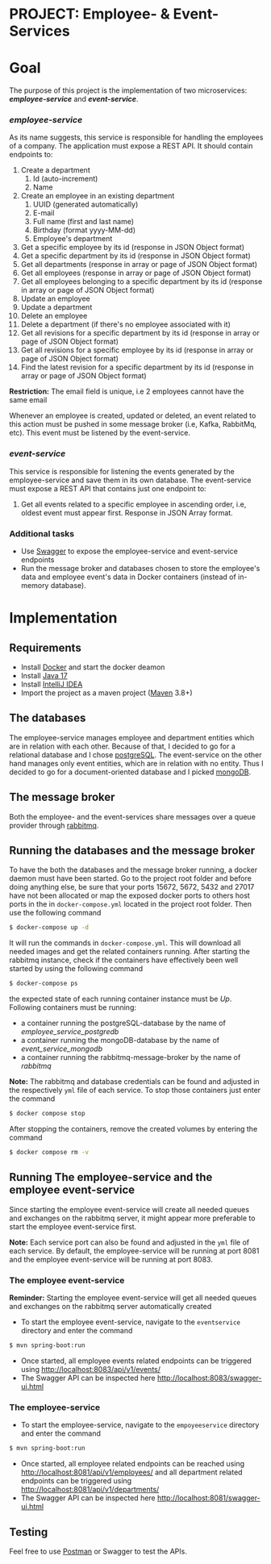 # PROJECT: Employee- & Event-Services

# Goal

The purpose of this project is the implementation of two microservices: ***employee-service*** and ***event-service***.

### *employee-service*

As its name suggests, this service is responsible for handling the employees of a company. The application must expose a
REST API. It should contain endpoints to:

1. Create a department
    1. Id (auto-increment)
    2. Name 
2. Create an employee in an existing department
    1. UUID (generated automatically)
    2. E-mail
    3. Full name (first and last name)
    4. Birthday (format yyyy-MM-dd)
    5. Employee's department 
3. Get a specific employee by its id (response in JSON Object format)
4. Get a specific department by its id (response in JSON Object format) 
5. Get all departments (response in array or page of JSON Object format)
6. Get all employees  (response in array or page of JSON Object format)
7. Get all employees belonging to a specific department by its id (response in array or page of JSON Object format)
8. Update an employee 
9. Update a department 
10. Delete an employee 
11. Delete a department (if there's no employee associated with it)
12. Get all revisions for a specific department by its id (response in array or page of JSON Object format)
13. Get all revisions for a specific employee by its id (response in array or page of JSON Object format)
14. Find the latest revision for a specific department by its id (response in array or page of JSON Object format)

**Restriction:** The email field is unique, i.e 2 employees cannot have the same email

Whenever an employee is created, updated or deleted, an event related to this action must be pushed in some message
broker (i.e, Kafka, RabbitMq, etc).
This event must be listened by the event-service.

### *event-service*

This service is responsible for listening the events generated by the employee-service and save them in its own
database.
The event-service must expose a REST API that contains just one endpoint to:

1. Get all events related to a specific employee in ascending order, i.e, oldest event must appear first. Response in
   JSON Array format.

### Additional tasks

* Use [Swagger](https://swagger.io) to expose the employee-service and event-service endpoints
* Run the message broker and databases chosen to store the employee's data and employee event's data
  in Docker containers (instead of in-memory database).

# Implementation

## Requirements

- Install [Docker](https://docs.docker.com/) and start the docker deamon
- Install [Java 17](https://adoptium.net/de/temurin/archive/?version=17)
- Install [IntelliJ IDEA](https://www.jetbrains.com/idea/)
- Import the project as a maven project ([Maven](https://maven.apache.org/) 3.8+)

## The databases

The employee-service manages employee and department entities which are in relation with each other. Because of that, I
decided to go for a relational database and I chose [postgreSQL](https://www.postgresql.org/).
The event-service on the other hand manages only event entities, which are in relation with no entity. Thus I decided to
go for a document-oriented database and I picked [mongoDB](https://www.mongodb.com/).

## The message broker

Both the employee- and the event-services share messages over a queue provider
through [rabbitmq](https://www.rabbitmq.com/).

## Running the databases and the message broker

To have the both the databases and the message broker running, a docker daemon must have been started.
Go to the project root folder and before doing anything else, be sure that your ports 15672, 5672, 5432 and 27017 have
not been allocated or map the exposed docker ports to others host ports in the in `docker-compose.yml`
located in the project root folder.
Then use the following command

```sh
$ docker-compose up -d
``` 

It will run the commands in `docker-compose.yml`. This will download all needed images and get the related containers
running.
After starting the rabbitmq instance, check if the containers have effectively been well started by using the following
command

```sh
$ docker-compose ps
```

the expected state of each running container instance must be *Up*. Following containers must be running:

- a container running the postgreSQL-database by the name of *employee_service_postgredb*
- a container running the mongoDB-database by the name of *event_service_mongodb*
- a container running the rabbitmq-message-broker by the name of *rabbitmq*



**Note:** The rabbitmq and database credentials can be found and adjusted in the respectively `yml` file of each service.
To stop those containers just enter the command
```sh
$ docker compose stop
```
After stopping the containers, remove the created volumes by entering the command
```sh
$ docker compose rm -v
```

## Running The employee-service and the employee event-service

Since starting the employee event-service will create all needed queues and exchanges on the rabbitmq server, it might
appear more preferable to start the employee event-service first.

**Note:** Each service port can also be found and adjusted in the `yml` file of each service.
By default, the employee-service will be running at port 8081 and the employee event-service will be running at port 8083.

### The employee event-service

**Reminder:** Starting the employee event-service will get all needed queues and exchanges on the rabbitmq server
automatically created

- To start the employee event-service, navigate to the `eventservice` directory and enter the command 
```sh
$ mvn spring-boot:run
```
- Once started, all employee events related endpoints can be triggered using <http://localhost:8083/api/v1/events/>
- The Swagger API can be inspected here <http://localhost:8083/swagger-ui.html>

### The employee-service

- To start the employee-service, navigate to the `empoyeeservice` directory and enter the command 
```sh
$ mvn spring-boot:run
```
- Once started, all employee related endpoints can be reached using <http://localhost:8081/api/v1/employees/> and all
  department related endpoints can be triggered using <http://localhost:8081/api/v1/departments/>
- The Swagger API can be inspected here <http://localhost:8081/swagger-ui.html>

## Testing

Feel free to use [Postman](https://www.getpostman.com/) or Swagger to test the APIs.